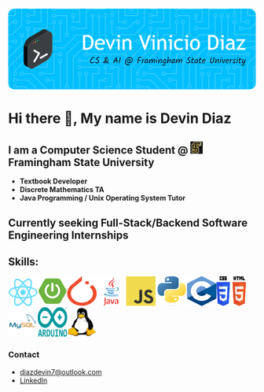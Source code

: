 ![Header](./gb-header.png)

# Hi there 👋, My name is Devin Diaz
## I am a Computer Science Student @ <img src="fsu-logo.jpg" width="25" height="25">Framingham State University 
  - **Textbook Developer**
  - **Discrete Mathematics TA**
  - **Java Programming / Unix Operating System Tutor**
## Currently seeking **Full-Stack/Backend Software Engineering Internships**
## Skills:
<img src="react-img.png" width="60" height="55"><img src="spring-boot-img.png" width="60" height="60"><img src="pytorch.png" width="60" height="60"><img src="java-logo.webp" width="60" height="60"><img src="javascript-img.png" width="60" height="60">
<img src="py-image.png" width="60" height="60"><img src="c-img.png" width="60" height="60"><img src="html-css-img.png" width="60" height="60"><img src="sql.png" width="60" height="60"><img src="arduino.png" width="60" height="60"><img src="linux-img.png" width="60" height="60">

### Contact
- [diazdevin7@outlook.com](mailto:diazdevin7@outlook.com)
- [LinkedIn](https://www.linkedin.com/in/diazdevin/)










